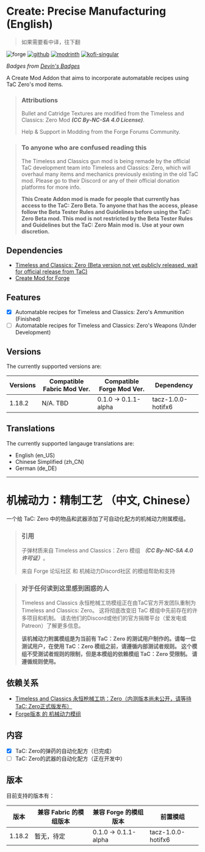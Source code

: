 # Create: Precise Manufacturing (English)

> 如果需要看中译，往下翻

![forge](https://cdn.jsdelivr.net/npm/@intergrav/devins-badges@3/assets/cozy/supported/forge_vector.svg)
[![github](https://cdn.jsdelivr.net/npm/@intergrav/devins-badges@3/assets/cozy/available/github_vector.svg)](https://github.com/Type-32/PreciseManufacturing)
[![modrinth](https://cdn.jsdelivr.net/npm/@intergrav/devins-badges@3/assets/cozy/available/modrinth_vector.svg)](https://modrinth.com/mod/create-precise-manufacturing)
[![kofi-singular](https://cdn.jsdelivr.net/npm/@intergrav/devins-badges@3/assets/cozy/donate/kofi-singular_vector.svg)](https://ko-fi.com/Type-32)

_Badges from [Devin's Badges](https://intergrav.github.io/devins-badges-docs/badges/)_


A Create Mod Addon that aims to incorporate automatable recipes using TaC Zero's mod items.

> ### Attributions
> Bullet and Catridge Textures are modified from the Timeless and Classics: Zero Mod **_(CC By-NC-SA 4.0 License)_**.
> 
> Help & Support in Modding from the Forge Forums Community.

> ### To anyone who are confused reading this
> The Timeless and Classics gun mod is being remade by the official TaC development team into Timeless and Classics: Zero,
> which will overhaul many items and mechanics previously existing in the old TaC mod. Please go to their Discord or any
> of their official donation platforms for more info. 
> 
> **This Create Addon mod is made for people that currently has access to the TaC: Zero Beta. To anyone that has the access,
> please follow the Beta Tester Rules and Guidelines before using the TaC: Zero Beta mod. This mod is not restricted by the
> Beta Tester Rules and Guidelines but the TaC: Zero Main mod is. Use at your own discretion.**


## Dependencies
- [Timeless and Classics: Zero (Beta version not yet publicly released, wait for official release from TaC)](undefined)
- [Create Mod for Forge](https://modrinth.com/mod/create)

## Features
- [X] Automatable recipes for Timeless and Classics: Zero's Ammunition (Finished)
- [ ] Automatable recipes for Timeless and Classics: Zero's Weapons (Under Development)

## Versions

The currently supported versions are:

| Versions | Compatible Fabric Mod Ver. | Compatible Forge Mod Ver. | Dependency         |
|----------|----------------------------|---------------------------|--------------------|
| 1.18.2   | N/A. TBD                   | 0.1.0 -> 0.1.1-alpha      | tacz-1.0.0-hotifx6 |

## Translations

The currently supported langauge translations are:
- English (en_US)
- Chinese Simplified (zh_CN)
- German (de_DE)

***


# 机械动力：精制工艺 （中文, Chinese）

一个给 TaC: Zero 中的物品和武器添加了可自动化配方的机械动力附属模组。

> ### 引用
> 子弹材质来自 Timeless and Classics：Zero 模组 **_（CC By-NC-SA 4.0 许可证）_**。
>
> 来自 Forge 论坛社区 和 机械动力Discord社区 的模组帮助和支持

> ### 对于任何读到这里感到困惑的人
> Timeless and Classics 永恒枪械工坊模组正在由TaC官方开发团队重制为Timeless and Classics: Zero。
> 这将彻底改变旧 TaC 模组中先前存在的许多项目和机制。 请去他们的Discord或他们的官方捐赠平台（爱发电或Patreon）了解更多信息。
>
> **该机械动力附属模组是为当前有 TaC：Zero 的测试用户制作的。请每一位测试用户，在使用 TaC：Zero 模组之前，请遵循内部测试者规则。
> 这个模组不受测试者规则的限制，但是本模组的依赖模组 TaC：Zero 受限制。 请遵循规则使用。**


## 依赖关系
- [Timeless and Classics 永恒枪械工坊：Zero（内测版本尚未公开，请等待TaC: Zero正式版发布）](undefined)
- [Forge版本 的 机械动力模组](https://modrinth.com/mod/create)

## 内容
- [X] TaC: Zero的弹药的自动化配方（已完成）
- [ ] TaC: Zero的武器的自动化配方（正在开发中）

## 版本

目前支持的版本有：

| 版本     | 兼容 Fabric 的模组版本 | 兼容 Forge 的模组版本       | 前置模组               |
|--------|-----------------|----------------------|--------------------|
| 1.18.2 | 暂无，待定           | 0.1.0 -> 0.1.1-alpha | tacz-1.0.0-hotifx6 |
